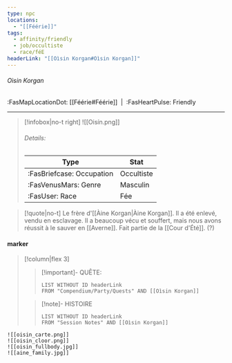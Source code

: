 ```yaml
---
type: npc
locations:
  - "[[Féérie]]"
tags:
  - affinity/friendly
  - job/occultiste
  - race/féE
headerLink: "[[Oìsin Korgan#Oìsin Korgan]]"
---
```

###### Oìsin Korgan
<span class="sub2">:FasMapLocationDot: [[Féérie#Féérie]]&nbsp;&nbsp;|&nbsp;&nbsp;:FasHeartPulse: Friendly </span>
___

> [!infobox|no-t right]
>![[Oisín.png]]
> ###### Details:
> | Type | Stat |
> | ---- | ---- |
> | :FasBriefcase: Occupation |  Occultiste |
> | :FasVenusMars: Genre | Masculin |
> | :FasUser: Race | Fée |
<span class="clearfix"></span>

> [!quote|no-t]
>Le frère d'[[Àine Korgan|Àine Korgan]]. Il a été enlevé, vendu en esclavage. Il a beaucoup vécu et souffert, mais nous avons réussit à le sauver en [[Averne]].
>Fait partie de la [[Cour d'Été]]. (?)

#### marker
> [!column|flex 3]
>> [!important]- QUÊTE:
>>```dataview
>>LIST WITHOUT ID headerLink
>>FROM "Compendium/Party/Quests" AND [[Oìsin Korgan]]
>
>>[!note]- HISTOIRE
>>```dataview
>>LIST WITHOUT ID headerLink
>>FROM "Session Notes" AND [[Oìsin Korgan]]

```image-layout-masonry-2
![[oisin_carte.png]]
![[oisin_cloor.png]]
![[oisin_fullbody.jpg]]
![[aine_family.jpg]]
```
